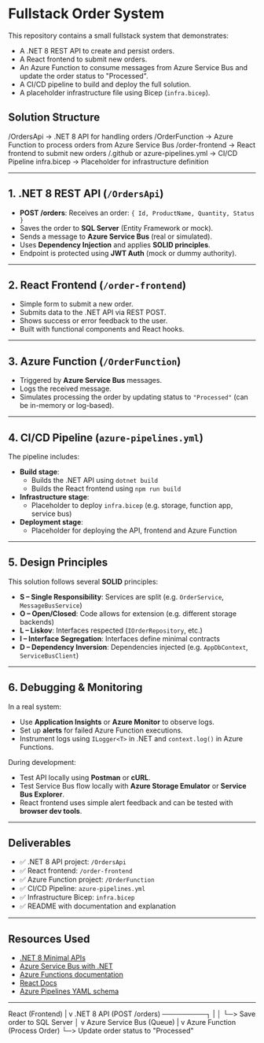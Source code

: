 # Fullstack Order System

This repository contains a small fullstack system that demonstrates:
- A .NET 8 REST API to create and persist orders.
- A React frontend to submit new orders.
- An Azure Function to consume messages from Azure Service Bus and update the order status to "Processed".
- A CI/CD pipeline to build and deploy the full solution.
- A placeholder infrastructure file using Bicep (`infra.bicep`).

## Solution Structure
/OrdersApi → .NET 8 API for handling orders
/OrderFunction → Azure Function to process orders from Azure Service Bus
/order-frontend → React frontend to submit new orders
/.github or azure-pipelines.yml → CI/CD Pipeline
infra.bicep → Placeholder for infrastructure definition


---

## 1. .NET 8 REST API (`/OrdersApi`)
- **POST /orders**: Receives an order: `{ Id, ProductName, Quantity, Status }`
- Saves the order to **SQL Server** (Entity Framework or mock).
- Sends a message to **Azure Service Bus** (real or simulated).
- Uses **Dependency Injection** and applies **SOLID principles**.
- Endpoint is protected using **JWT Auth** (mock or dummy authority).

---

## 2. React Frontend (`/order-frontend`)
- Simple form to submit a new order.
- Submits data to the .NET API via REST POST.
- Shows success or error feedback to the user.
- Built with functional components and React hooks.

---

## 3. Azure Function (`/OrderFunction`)
- Triggered by **Azure Service Bus** messages.
- Logs the received message.
- Simulates processing the order by updating status to `"Processed"` (can be in-memory or log-based).

---

## 4. CI/CD Pipeline (`azure-pipelines.yml`)
The pipeline includes:
- **Build stage**:
  - Builds the .NET API using `dotnet build`
  - Builds the React frontend using `npm run build`
- **Infrastructure stage**:
  - Placeholder to deploy `infra.bicep` (e.g. storage, function app, service bus)
- **Deployment stage**:
  - Placeholder for deploying the API, frontend and Azure Function

---

## 5. Design Principles

This solution follows several **SOLID** principles:

- **S – Single Responsibility**: Services are split (e.g. `OrderService`, `MessageBusService`)
- **O – Open/Closed**: Code allows for extension (e.g. different storage backends)
- **L – Liskov**: Interfaces respected (`IOrderRepository`, etc.)
- **I – Interface Segregation**: Interfaces define minimal contracts
- **D – Dependency Inversion**: Dependencies injected (e.g. `AppDbContext`, `ServiceBusClient`)

---

## 6. Debugging & Monitoring

In a real system:
- Use **Application Insights** or **Azure Monitor** to observe logs.
- Set up **alerts** for failed Azure Function executions.
- Instrument logs using `ILogger<T>` in .NET and `context.log()` in Azure Functions.

During development:
- Test API locally using **Postman** or **cURL**.
- Test Service Bus flow locally with **Azure Storage Emulator** or **Service Bus Explorer**.
- React frontend uses simple alert feedback and can be tested with **browser dev tools**.

---

## Deliverables

- ✅ .NET 8 API project: `/OrdersApi`
- ✅ React frontend: `/order-frontend`
- ✅ Azure Function project: `/OrderFunction`
- ✅ CI/CD Pipeline: `azure-pipelines.yml`
- ✅ Infrastructure Bicep: `infra.bicep`
- ✅ README with documentation and explanation

---

## Resources Used

- [.NET 8 Minimal APIs](https://learn.microsoft.com/en-us/aspnet/core/fundamentals/minimal-apis)
- [Azure Service Bus with .NET](https://learn.microsoft.com/en-us/azure/service-bus-messaging/)
- [Azure Functions documentation](https://learn.microsoft.com/en-us/azure/azure-functions/)
- [React Docs](https://react.dev/)
- [Azure Pipelines YAML schema](https://learn.microsoft.com/en-us/azure/devops/pipelines/yaml-schema)

---


React (Frontend)
   |
   v
.NET 8 API (POST /orders) ─────────┐
   |                               │
   └─> Save order to SQL Server    │
                                   v
                        Azure Service Bus (Queue)
                                   |
                                   v
                        Azure Function (Process Order)
                             └─> Update order status to "Processed"

